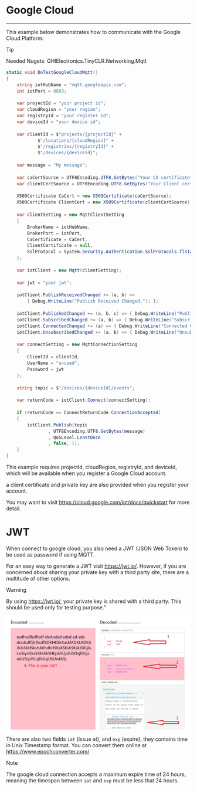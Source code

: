 # Google Cloud
---

This example below demonstrates how to communicate with the Google Cloud Platform:

>[!TIP]
>Needed Nugets: GHIElectronics.TinyCLR.Networking.Mqtt

```csharp
static void DoTestGoogleCloudMqtt()
{
    string iotHubName = "mqtt.googleapis.com";
    int iotPort = 8883;

    var projectId = "your project id";
    var cloudRegion = "your region";
    var registryId = "your register id";
    var deviceId = "your device id";

    var clientId = $"projects/{projectId}" +
            $"/locations/{cloudRegion}" +
            $"/registries/{registryId}" +
            $"/devices/{deviceId}";
            
    var message = "My message";

    var caCertSource = UTF8Encoding.UTF8.GetBytes("Your CA certificate");
    var clientCertSource = UTF8Encoding.UTF8.GetBytes("Your Client certificate");

    X509Certificate CaCert = new X509Certificate(caCertSource);
    X509Certificate ClientCert = new X509Certificate(clientCertSource);

    var clientSetting = new MqttClientSetting
    {
        BrokerName = iotHubName,
        BrokerPort = iotPort,
        CaCertificate = CaCert,
        ClientCertificate = null,
        SslProtocol = System.Security.Authentication.SslProtocols.Tls12
    };

    var iotClient = new Mqtt(clientSetting);

    var jwt = "your jwt";

    iotClient.PublishReceivedChanged += (a, b) =>
        { Debug.WriteLine("Publish Received Changed."); };

    iotClient.PublishedChanged += (a, b, c) => { Debug.WriteLine("Published Changed."); }; ;
    iotClient.SubscribedChanged += (a, b) => { Debug.WriteLine("Subscribed Changed."); };
    iotClient.ConnectedChanged += (a) => { Debug.WriteLine("Connected Changed."); };
    iotClient.UnsubscribedChanged += (a, b) => { Debug.WriteLine("Unsubscribed Changed."); };

    var connectSetting = new MqttConnectionSetting
    {
        ClientId = clientId,
        UserName = "unused",
        Password = jwt
    };

    string topic = $"/devices/{deviceId}/events";

    var returnCode = iotClient.Connect(connectSetting);

    if (returnCode == ConnectReturnCode.ConnectionAccepted)
    {
        iotClient.Publish(topic
                , UTF8Encoding.UTF8.GetBytes(message)
                , QoSLevel.LeastOnce
                , false, 1);
    }            
}
```

This example requires projectId, cloudRegion, registryId, and deviceId, which will be available when you register a Google Cloud account.

a client certificate and private key are also provided when you register your account.

You may want to visit https://cloud.google.com/iot/docs/quickstart for more detail.

# JWT

When connect to google cloud, you also need a JWT (JSON Web Token) to be used as password if using MQTT.

For an easy way to generate a JWT visit https://jwt.io/. However, if you are concerned about sharing your private key with a third party site, there are a multitude of other options. 

>[!WARNING]
> By using https://jwt.io/, your private key is shared with a third party. This should be used only for testing purpose."

![How to download generate JWT](images/generate_jwt.png)

There are also two fields `iat` (issue at), and `exp` (expire), they contains time in Unix Timestamp format. You can convert them online at https://www.epochconverter.com/

>[!NOTE]
>The google cloud connection accepts a maximum expire time of 24 hours, meaning the timespan between `iat` and `exp` must be less that 24 hours.


